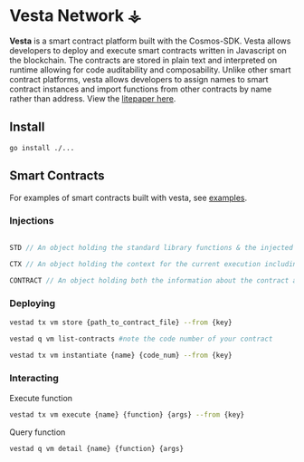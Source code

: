 # Vesta Network ⚶
**Vesta** is a smart contract platform built with the Cosmos-SDK. Vesta allows developers to deploy and execute smart contracts written in Javascript on the blockchain. The contracts are stored in plain text and interpreted on runtime allowing for code auditability and composability. Unlike other smart contract platforms, vesta allows developers to assign names to smart contract instances and import functions from other contracts by name rather than address. View the [litepaper here](./assets/paper/litepaper.pdf).
## Install
```
go install ./...
```

## Smart Contracts
For examples of smart contracts built with vesta, see [examples](./examples/).

### Injections

```javascript

STD // An object holding the standard library functions & the injected libraries.

CTX // An object holding the context for the current execution including the sender of the message.

CONTRACT // An object holding both the information about the contract as well as a slot for the exported functions and queries.

```

### Deploying
```sh
vestad tx vm store {path_to_contract_file} --from {key}

vestad q vm list-contracts #note the code number of your contract

vestad tx vm instantiate {name} {code_num} --from {key}
```

### Interacting
Execute function
```sh
vestad tx vm execute {name} {function} {args} --from {key}
```
Query function
```sh
vestad q vm detail {name} {function} {args}
```